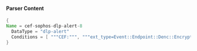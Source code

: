 #### Parser Content
```Java
{
Name = cef-sophos-dlp-alert-8
  DataType = "dlp-alert"
  Conditions = [ """CEF:""", """ext_type=Event::Endpoint::Denc::EncryptionSuspendedEvent""" ]
}
```